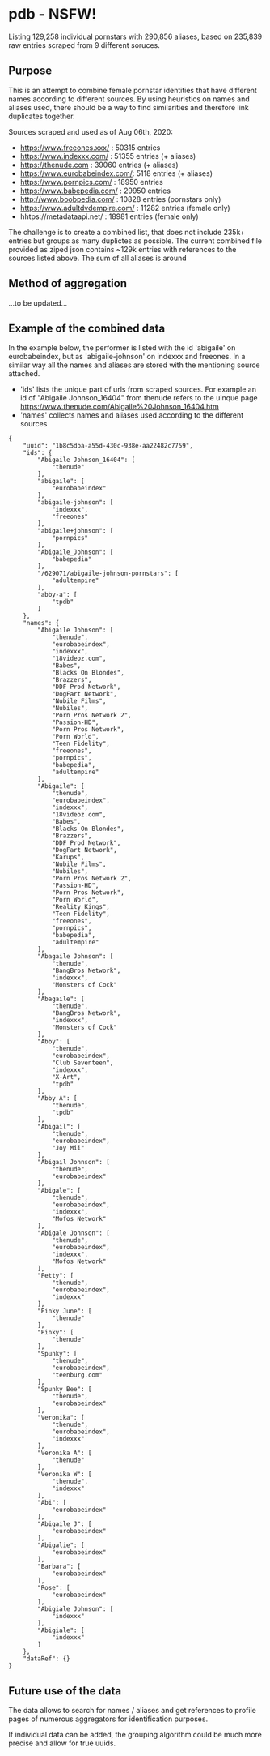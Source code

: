 # pdb - NSFW!
Listing 129,258 individual pornstars with 290,856 aliases, based on 235,839 raw entries scraped from 9 different soruces.

## Purpose
This is an attempt to combine female pornstar identities that have different names according to different sources. By using heuristics on names and aliases used, there should be a way to find similarities and therefore link duplicates together.

Sources scraped and used as of Aug 06th, 2020:
- https://www.freeones.xxx/ : 50315 entries
- https://www.indexxx.com/ : 51355 entries (+ aliases)
- https://thenude.com : 39060 entries (+ aliases)
- https://www.eurobabeindex.com/: 5118 entries (+ aliases)
- https://www.pornpics.com/ : 18950 entries
- https://www.babepedia.com/ : 29950 entries
- http://www.boobpedia.com/ : 10828 entries (pornstars only)
- https://www.adultdvdempire.com/ : 11282 entries (female only)
- hhtps://metadataapi.net/ : 18981 entries (female only)

The challenge is to create a combined list, that does not include 235k+ entries but groups as many duplictes as possible. The current combined file provided as ziped json contains ~129k entries with references to the sources listed above. The sum of all aliases is around  

## Method of aggregation
...to be updated...

## Example of the combined data
In the example below, the performer is listed with the id 'abigaile' on eurobabeindex, but as 'abigaile-johnson' on indexxx and freeones. In a similar way all the names and aliases are stored with the mentioning source attached. 

- 'ids' lists the unique part of urls from scraped sources. For example an id of "Abigaile Johnson_16404" from thenude refers to the uinque page https://www.thenude.com/Abigaile%20Johnson_16404.htm
- 'names' collects names and aliases used according to the different sources

```
{
	"uuid": "1b8c5dba-a55d-430c-938e-aa22482c7759",
	"ids": {
		"Abigaile Johnson_16404": [
			"thenude"
		],
		"abigaile": [
			"eurobabeindex"
		],
		"abigaile-johnson": [
			"indexxx",
			"freeones"
		],
		"abigaile+johnson": [
			"pornpics"
		],
		"Abigaile_Johnson": [
			"babepedia"
		],
		"/629071/abigaile-johnson-pornstars": [
			"adultempire"
		],
		"abby-a": [
			"tpdb"
		]
	},
	"names": {
		"Abigaile Johnson": [
			"thenude",
			"eurobabeindex",
			"indexxx",
			"18videoz.com",
			"Babes",
			"Blacks On Blondes",
			"Brazzers",
			"DDF Prod Network",
			"DogFart Network",
			"Nubile Films",
			"Nubiles",
			"Porn Pros Network 2",
			"Passion-HD",
			"Porn Pros Network",
			"Porn World",
			"Teen Fidelity",
			"freeones",
			"pornpics",
			"babepedia",
			"adultempire"
		],
		"Abigaile": [
			"thenude",
			"eurobabeindex",
			"indexxx",
			"18videoz.com",
			"Babes",
			"Blacks On Blondes",
			"Brazzers",
			"DDF Prod Network",
			"DogFart Network",
			"Karups",
			"Nubile Films",
			"Nubiles",
			"Porn Pros Network 2",
			"Passion-HD",
			"Porn Pros Network",
			"Porn World",
			"Reality Kings",
			"Teen Fidelity",
			"freeones",
			"pornpics",
			"babepedia",
			"adultempire"
		],
		"Abagaile Johnson": [
			"thenude",
			"BangBros Network",
			"indexxx",
			"Monsters of Cock"
		],
		"Abagaile": [
			"thenude",
			"BangBros Network",
			"indexxx",
			"Monsters of Cock"
		],
		"Abby": [
			"thenude",
			"eurobabeindex",
			"Club Seventeen",
			"indexxx",
			"X-Art",
			"tpdb"
		],
		"Abby A": [
			"thenude",
			"tpdb"
		],
		"Abigail": [
			"thenude",
			"eurobabeindex",
			"Joy Mii"
		],
		"Abigail Johnson": [
			"thenude",
			"eurobabeindex"
		],
		"Abigale": [
			"thenude",
			"eurobabeindex",
			"indexxx",
			"Mofos Network"
		],
		"Abigale Johnson": [
			"thenude",
			"eurobabeindex",
			"indexxx",
			"Mofos Network"
		],
		"Petty": [
			"thenude",
			"eurobabeindex",
			"indexxx"
		],
		"Pinky June": [
			"thenude"
		],
		"Pinky": [
			"thenude"
		],
		"Spunky": [
			"thenude",
			"eurobabeindex",
			"teenburg.com"
		],
		"Spunky Bee": [
			"thenude",
			"eurobabeindex"
		],
		"Veronika": [
			"thenude",
			"eurobabeindex",
			"indexxx"
		],
		"Veronika A": [
			"thenude"
		],
		"Veronika W": [
			"thenude",
			"indexxx"
		],
		"Abi": [
			"eurobabeindex"
		],
		"Abigaile J": [
			"eurobabeindex"
		],
		"Abigalie": [
			"eurobabeindex"
		],
		"Barbara": [
			"eurobabeindex"
		],
		"Rose": [
			"eurobabeindex"
		],
		"Abigiale Johnson": [
			"indexxx"
		],
		"Abigiale": [
			"indexxx"
		]
	},
	"dataRef": {}
}
```

## Future use of the data
The data allows to search for names / aliases and get references to profile pages of numerous aggregators for identification purposes.

If individual data can be added, the grouping algorithm could be much more precise and allow for true uuids.
